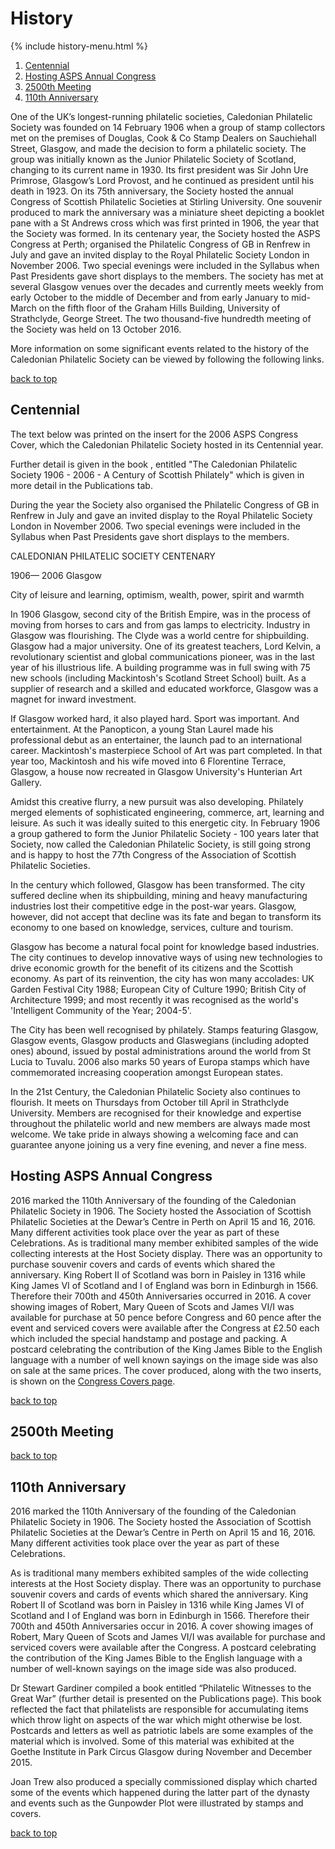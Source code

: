 # History

{% include history-menu.html %}

1. [Centennial](#centennial)
1. [Hosting ASPS Annual Congress](#hosting-asps-annual-congress)
1. [2500th Meeting](#2500th-meeting)
1. [110th Anniversary](#110th-anniversary)

One of the UK’s longest-running philatelic societies, Caledonian Philatelic Society was founded on 14 February 1906 when a group of stamp collectors met on the premises of Douglas, Cook & Co Stamp Dealers on Sauchiehall Street, Glasgow, and made the decision to form a philatelic society. The group was initially known as the Junior Philatelic Society of Scotland, changing to its current name in 1930. Its first president was Sir John Ure Primrose, Glasgow’s Lord Provost, and he continued as president until his death in 1923. On its 75th anniversary, the Society hosted the annual Congress of Scottish Philatelic Societies at Stirling University. One souvenir produced to mark the anniversary was a miniature sheet depicting a booklet pane with a St Andrews cross which was first printed in 1906, the year that the Society was formed. In its centenary year, the Society hosted the ASPS Congress at Perth; organised the Philatelic Congress of GB in Renfrew in July and gave an invited display to the Royal Philatelic Society London in November 2006. Two special evenings were included in the Syllabus when Past Presidents gave short displays to the members. The society has met at several Glasgow venues over the decades and currently meets weekly from early October to the middle of December and from early January to mid-March on the fifth floor of the Graham Hills Building, University of Strathclyde, George Street. The two thousand-five hundredth meeting of the Society was held on 13 October 2016.

More information on some significant events related to the history of the Caledonian Philatelic Society can be viewed by following the following links.

[back to top](#history)

## Centennial
The text below was printed on the insert for the 2006 ASPS Congress Cover, which the Caledonian Philatelic Society hosted in its Centennial year.

Further detail is given in the book , entitled "The Caledonian Philatelic Society 1906 - 2006 - A Century of Scottish Philately" which is given in more detail in the Publications tab.

During the year the Society also organised the Philatelic Congress of GB in Renfrew in July and gave an invited display to the Royal Philatelic Society London in November 2006. Two special evenings were included in the Syllabus when Past Presidents gave short displays to the members.

CALEDONIAN PHILATELIC SOCIETY CENTENARY

1906— 2006 Glasgow

City of leisure and learning, optimism, wealth, power, spirit and warmth

In 1906 Glasgow, second city of the British Empire, was in the process of moving from horses to cars and from gas lamps to electricity. Industry in Glasgow was flourishing. The Clyde was a world centre for shipbuilding. Glasgow had a major university. One of its greatest teachers, Lord Kelvin, a revolutionary scientist and global communications pioneer, was in the last year of his illustrious life. A building programme was in full swing with 75 new schools (including Mackintosh's Scotland Street School) built. As a supplier of research and a skilled and educated workforce, Glasgow was a magnet for inward investment.

If Glasgow worked hard, it also played hard. Sport was important. And entertainment. At the Panopticon, a young Stan Laurel made his professional debut as an entertainer, the launch pad to an international career. Mackintosh's masterpiece School of Art was part completed. In that year too, Mackintosh and his wife moved into 6 Florentine Terrace, Glasgow, a house now recreated in Glasgow University's Hunterian Art Gallery.

Amidst this creative flurry, a new pursuit was also developing. Philately merged elements of sophisticated engineering, commerce, art, learning and leisure. As such it was ideally suited to this energetic city. In February 1906 a group gathered to form the Junior Philatelic Society - 100 years later that Society, now called the Caledonian Philatelic Society, is still going strong and is happy to host the 77th Congress of the Association of Scottish Philatelic Societies.

In the century which followed, Glasgow has been transformed. The city suffered decline when its shipbuilding, mining and heavy manufacturing industries lost their competitive edge in the post-war years. Glasgow, however, did not accept that decline was its fate and began to transform its economy to one based on knowledge, services, culture and tourism.

Glasgow has become a natural focal point for knowledge based industries. The city continues to develop innovative ways of using new technologies to drive economic growth for the benefit of its citizens and the Scottish economy. As part of its reinvention, the city has won many accolades: UK Garden Festival City 1988; European City of Culture 1990; British City of Architecture 1999; and most recently it was recognised as the world's 'Intelligent Community of the Year; 2004-5'.

The City has been well recognised by philately. Stamps featuring Glasgow, Glasgow events, Glasgow products and Glaswegians (including adopted ones) abound, issued by postal administrations around the world from St Lucia to Tuvalu. 2006 also marks 50 years of Europa stamps which have commemorated increasing cooperation amongst European states.

In the 21st Century, the Caledonian Philatelic Society also continues to flourish. It meets on Thursdays from October till April in Strathclyde University. Members are recognised for their knowledge and expertise throughout the philatelic world and new members are always made most welcome. We take pride in always showing a welcoming face and can guarantee anyone joining us a very fine evening, and never a fine mess.

## Hosting ASPS Annual Congress
2016 marked the 110th Anniversary of the founding of the Caledonian Philatelic Society in 1906. The Society hosted the Association of Scottish Philatelic Societies at the Dewar’s Centre in Perth on April 15 and 16, 2016. Many different activities took place over the year as part of these Celebrations.
As is traditional many member exhibited samples of the wide collecting interests at the Host Society display. There was an opportunity to purchase souvenir covers and cards of events which shared the anniversary. King Robert II of Scotland was born in Paisley in 1316 while King James VI of Scotland and I of England was born in Edinburgh in 1566. Therefore their 700th and 450th Anniversaries occurred in 2016. A cover showing images of Robert, Mary Queen of Scots and James VI/I was available for purchase at 50 pence before Congress and 60 pence after the event and serviced covers were available after the Congress at £2.50 each which included the special handstamp and postage and packing. A postcard celebrating the contribution of the King James Bible to the English language with a number of well known sayings on the image side was also on sale at the same prices. The cover produced, along with the two inserts, is shown on the [Congress Covers page](./congress-covers).

[back to top](#history)

## 2500th Meeting

[back to top](#history)

## 110th Anniversary
2016 marked the 110th Anniversary of the founding of the Caledonian Philatelic Society in 1906. The Society hosted the Association of Scottish Philatelic Societies at the Dewar’s Centre in Perth on April 15 and 16, 2016. Many different activities took place over the year as part of these Celebrations.

As is traditional many members exhibited samples of the wide collecting interests at the Host Society display. There was an opportunity to purchase souvenir covers and cards of events which shared the anniversary. King Robert II of Scotland was born in Paisley in 1316 while King James VI of Scotland and I of England was born in Edinburgh in 1566. Therefore their 700th and 450th Anniversaries occur in 2016. A cover showing images of Robert, Mary Queen of Scots and James VI/I was available for purchase and serviced covers were available after the Congress. A postcard celebrating the contribution of the King James Bible to the English language with a number of well-known sayings on the image side was also produced.

Dr Stewart Gardiner compiled a book entitled “Philatelic Witnesses to the Great War” (further detail is presented on the Publications page). This book reflected the fact that philatelists are responsible for accumulating items which throw light on aspects of the war which might otherwise be lost. Postcards and letters as well as patriotic labels are some examples of the material which is involved. Some of this material was exhibited at the Goethe Institute in Park Circus Glasgow during November and December 2015.

Joan Trew also produced a specially commissioned display which charted some of the events which happened during the latter part of the dynasty and events such as the Gunpowder Plot were illustrated by stamps and covers.

[back to top](#history)
